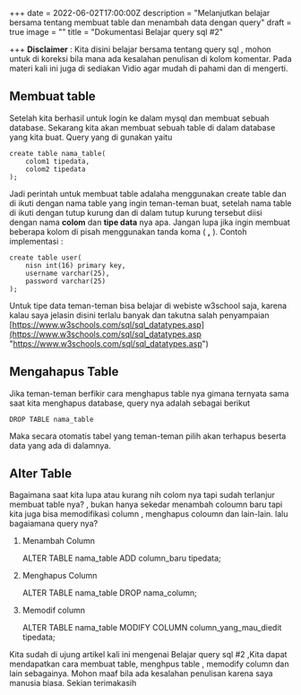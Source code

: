 +++
date = 2022-06-02T17:00:00Z
description = "Melanjutkan belajar bersama tentang membuat table dan menambah data dengan query"
draft = true
image = ""
title = "Dokumentasi Belajar query sql #2"

+++
**Disclaimer** : Kita disini belajar bersama tentang query sql , mohon untuk di koreksi bila mana ada kesalahan penulisan di kolom komentar. Pada materi kali ini juga di sediakan Vidio agar mudah di pahami dan di mengerti.

## Membuat table

Setelah kita berhasil untuk login ke dalam mysql dan membuat sebuah database. Sekarang kita akan membuat sebuah table di dalam database yang kita buat. Query yang di gunakan yaitu

    create table nama_table(
    	colom1 tipedata,
        colom2 tipedata
    );

Jadi perintah untuk membuat table adalaha menggunakan create table dan di ikuti dengan nama table yang ingin teman-teman buat, setelah nama table di ikuti dengan tutup kurung dan di dalam tutup kurung tersebut diisi dengan nama **colom** dan **tipe data** nya apa. Jangan lupa jika ingin membuat beberapa kolom di pisah menggunakan tanda koma ( **,** ). Contoh  implementasi :

    create table user(
    	nisn int(16) primary key,
        username varchar(25),
        password varchar(25)
    );

Untuk tipe data teman-teman bisa belajar di webiste w3school saja, karena kalau saya jelasin disini terlalu banyak dan takutna salah penyampaian [https://www.w3schools.com/sql/sql_datatypes.asp](https://www.w3schools.com/sql/sql_datatypes.asp "https://www.w3schools.com/sql/sql_datatypes.asp")

## Mengahapus Table

Jika teman-teman berfikir cara menghapus table nya gimana ternyata sama saat kita menghapus database, query nya adalah sebagai berikut 

    DROP TABLE nama_table

Maka secara  otomatis tabel yang teman-teman pilih akan terhapus beserta data yang ada di dalamnya.

## Alter Table

Bagaimana saat kita lupa atau kurang nih colom nya tapi sudah terlanjur membuat table nya? , bukan hanya sekedar menambah coloumn baru tapi kita juga bisa memodifikasi column , menghapus coloumn dan lain-lain. lalu bagaiamana query nya?

1.  Menambah Column

    ALTER TABLE nama_table ADD column_baru tipedata;

2.  Menghapus Column

       ALTER TABLE nama_table DROP nama_column;


4.  Memodif column

       ALTER TABLE nama_table MODIFY COLUMN column_yang_mau_diedit tipedata;

Kita sudah di ujung artikel kali ini mengenai Belajar query sql #2 ,Kita dapat mendapatkan cara membuat table, menghpus table , memodify column dan lain sebagainya. Mohon maaf bila ada kesalahan penulisan karena saya manusia biasa. Sekian terimakasih